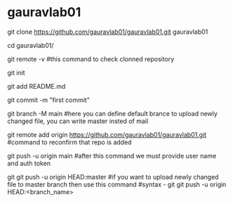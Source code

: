 # gauravlab01

git clone https://github.com/gauravlab01/gauravlab01.git gauravlab01

cd gauravlab01/

git remote -v #this command to check clonned repository

git init

git add README.md

git commit -m "first commit"

git branch -M main #here you can define default brance to upload newly changed file, you can write master insted of mail

git remote add origin https://github.com/gauravlab01/gauravlab01.git #command to reconfirm that repo is added

git push -u origin main #after this command we must provide user name and auth token

git git push -u origin HEAD:master #if you want to upload newly changed file to master branch then use this command
#syntax - git git push -u origin HEAD:<branch_name>

